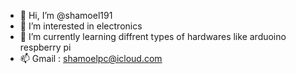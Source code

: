 - 👋 Hi, I’m @shamoel191
- 👀 I’m interested in electronics
- 🌱 I’m currently learning diffrent types of hardwares like arduoino respberry pi
- 📫 Gmail : shamoelpc@icloud.com 
  


<!---
shamoel191/shamoel191 is a ✨ special ✨ repository because its `README.md` (this file) appears on your GitHub profile.
You can click the Preview link to take a look at your changes.
--->
